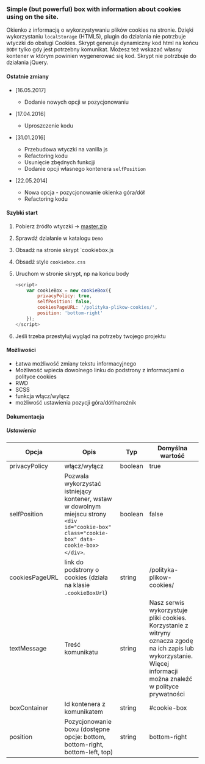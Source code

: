 ### Simple (but powerful) box with information about cookies using on the site.

Okienko z informacją o wykorzystywaniu plików cookies na stronie. 
Dzięki wykorzystaniu `localStorage` (HTML5), plugin do działania nie potrzbuje wtyczki do obsługi Cookies.
Skrypt generuje dynamiczny kod html na końcu `BODY` tylko gdy jest potrzebny komunikat.
Możesz też wskazać własny kontener w którym powinien wygenerować się kod.
Skrypt nie potrzbuje do działania jQuery.

#### Ostatnie zmiany
* [16.05.2017]
    - Dodanie nowych opcji w pozycjonowaniu
    
* [17.04.2016]
    - Uproszczenie kodu
    
* [31.01.2016]
    - Przebudowa wtyczki na  vanilla js
    - Refactoring kodu
    - Usunięcie zbędnych funkcjji
    - Dodanie opcji własnego kontenera `selfPosition`

* [22.05.2014] 
    - Nowa opcja - pozycjonowanie okienka góra/dół
    - Refactoring kodu

#### Szybki start

1. Pobierz źródło wtyczki -> [master.zip](https://github.com/r4fx/cookie-box/archive/master.zip)
2. Sprawdź działanie w katalogu `Demo`
3. Obsadź na stronie skrypt `cookiebox.js
4. Obsadź style `cookiebox.css`
5. Uruchom w stronie skrypt, np na końcu body

    ```javascript
    <script>
        var cookieBox = new cookieBox({
            privacyPolicy: true,
            selfPosition: false,
            cookiesPageURL: '/polityka-plikow-cookies/',
            position: 'bottom-right'
        });
    </script>
    ```
    
6. Jeśli trzeba przestyluj wygląd na potrzeby twojego projektu

#### Możliwości

* Łatwa możliwość zmiany tekstu informacyjnego
* Możliwość wpiecia dowolnego linku do podstrony z informacjami o polityce cookies
* RWD
* SCSS
* funkcja włącz/wyłącz
* możliwość ustawienia pozycji góra/dół/narożnik

#### Dokumentacja

##### Ustawienia

| Opcja | Opis | Typ | Domyślna wartość |
| -------- | -------- | -------- | -------- |
| privacyPolicy | włącz/wyłącz | boolean | true |
| selfPosition | Pozwala wykorzystać istniejący kontener, wstaw w dowolnym miejscu strony `<div id="cookie-box" class="cookie-box" data-cookie-box></div>`. | boolean | false |
| cookiesPageURL | link do podstrony o cookies (działa na klasie `.cookieBoxUrl`) | string | /polityka-plikow-cookies/ |
| textMessage | Treść komunikatu | string | Nasz serwis wykorzystuje pliki cookies. Korzystanie z witryny oznacza zgodę na ich zapis lub wykorzystanie. Więcej informacji można znaleźć w polityce prywatności | Akceptuję |
| boxContainer| Id kontenera z komunikatem | string | #cookie-box |
| position| Pozycjonowanie boxu (dostępne opcje: bottom, bottom-right, bottom-left, top) | string | bottom-right |
